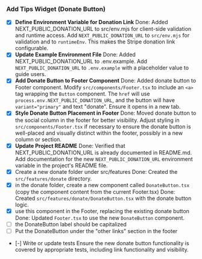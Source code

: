 ### Add Tips Widget (Donate Button)

- [x] **Define Environment Variable for Donation Link**
      Done: Added NEXT_PUBLIC_DONATION_URL to src/env.mjs for client-side validation and runtime access.
      Add `NEXT_PUBLIC_DONATION_URL` to `src/env.mjs` for validation and to `runtimeEnv`. This makes the Stripe donation link configurable.
- [x] **Update Example Environment File**
      Done: Added NEXT_PUBLIC_DONATION_URL to .env.example.
      Add `NEXT_PUBLIC_DONATION_URL` to `.env.example` with a placeholder value to guide users.
- [x] **Add Donate Button to Footer Component**
      Done: Added donate button to Footer component.
      Modify `src/components/Footer.tsx` to include an `<a>` tag wrapping the `Button` component. The `href` will use `process.env.NEXT_PUBLIC_DONATION_URL`, and the button will have `variant="primary"` and text "donate". Ensure it opens in a new tab.
- [x] **Style Donate Button Placement in Footer**
      Done: Moved donate button to the social column in the footer for better visibility.
      Adjust styling in `src/components/Footer.tsx` if necessary to ensure the donate button is well-placed and visually distinct within the footer, possibly in a new column or section.
- [x] **Update Project README**
      Done: Verified that NEXT_PUBLIC_DONATION_URL is already documented in README.md.
      Add documentation for the new `NEXT_PUBLIC_DONATION_URL` environment variable in the project's README file.
- [x] Create a new donate folder under src/features
      Done: Created the `src/features/donate` directory.
- [x] in the donate folder, create a new component called `DonateButton.tsx` (copy the component content from the current Footer.tsx)
      Done: Created `src/features/donate/DonateButton.tsx` with the donate button logic.
- [x] use this component in the Footer, replacing the existing donate button
      Done: Updated `Footer.tsx` to use the new `DonateButton` component.
- [ ] the DonateButton label should be capitalized
- [ ] Put the DonateButton under the "other links" section in the footer
- [-] Write or update tests
      Ensure the new donate button functionality is covered by appropriate tests, including link functionality and visibility.
